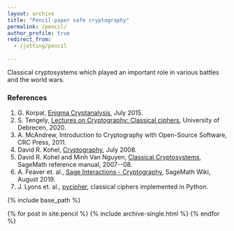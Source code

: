 ```yaml
---
layout: archive
title: "Pencil-paper safe cryptography"
permalink: /pencil/
author_profile: true
redirect_from:
  - /jotting/pencil
  
---
```


Classical cryptosystems which played an important role in various battles and the world wars.

### References
1. G. Korpal, [Enigma Cryptanalysis](https://gkorpal.github.io/files/summer2015-enigma_cryptanalysis-gaurish.pdf), July 2015.
2. S. Tengely, [Lectures on Cryptography: Classical ciphers](http://shrek.unideb.hu/~tengely/crypto/section-2.html), University of Debrecen, 2020.
3. A. McAndrew, Introduction to Cryptography with Open-Source Software, CRC Press, 2011.
4. David R. Kohel, [Cryptography](http://iml.univ-mrs.fr/~kohel/pub/crypto.pdf), July 2008.
5. David R. Kohel and Minh Van Nguyen, [Classical Cryptosystems](https://doc.sagemath.org/html/en/reference/cryptography/sage/crypto/classical.html), SageMath reference manual, 2007--08.
6. A. Feaver et. al., [Sage Interactions - Cryptography](https://wiki.sagemath.org/interact/cryptography), SageMath Wiki, August 2019.
7. J. Lyons et. al., [pycipher](https://github.com/jameslyons/pycipher), classical ciphers implemented in Python.

{% include base_path %}


{% for post in site.pencil %}
  {% include archive-single.html %}
{% endfor %}
